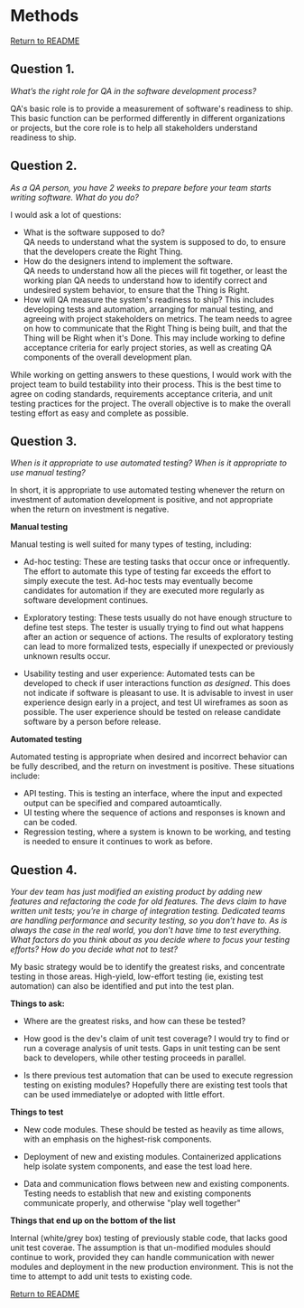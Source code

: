 # Methods


[Return to README](./README.md#Cambia_SDET)

## Question 1. 

_What’s the right role for QA in the software development process?_

QA's basic role is to provide a measurement of software's readiness to ship.  This basic function can be performed differently 
in different organizations or projects, but the core role is to help all stakeholders understand readiness to ship. 
    
## Question 2. 

_As a QA person, you have 2 weeks to prepare before your team starts writing software. What do you do?_

I would ask a lot of questions:

*  What is the software supposed to do?  
    QA needs to understand what the system is supposed to do, to ensure that the developers create the Right Thing.
* How do the designers intend to implement the software.  
    QA needs to understand how all the pieces will fit together, or least the working plan  QA needs to understand how
    to identify correct and undesired system behavior, to ensure that the Thing is Right.
* How will QA measure the system's readiness to ship?
    This includes developing tests and automation, arranging for manual testing, and agreeing with project stakeholders on
    metrics.  The team needs to agree on how to communicate that the Right Thing is being built, and that the Thing will be 
    Right when it's Done.  This may include working to define acceptance criteria for early project stories, as well
    as creating QA components of the overall development plan.


While working on getting answers to these questions, I would work with the project team to build testability into
their process.  This is the best time to agree on coding standards, requirements acceptance criteria, and unit testing
practices for the project.  The overall objective is to make the overall testing effort as easy and complete as possible.
   
## Question 3. 

_When is it appropriate to use automated testing? When is it appropriate to use manual testing?_

In short, it is appropriate to use automated testing whenever the return on investment of automation development 
is positive, and not appropriate when the return on investment is negative.
        
__Manual testing__

Manual testing is well suited for many types of testing, including:

* Ad-hoc testing:  These are testing tasks that occur once or infrequently.  The effort to automate this type of testing
far exceeds the effort to simply execute the test. Ad-hoc tests may eventually become candidates for automation if
they are executed more regularly as software development continues.  

* Exploratory testing:  These tests usually do not have enough structure to define test steps.  The tester is usually 
trying to find out what happens after an action or sequence of actions.  The results of exploratory testing can lead
to more formalized tests, especially if unexpected or previously unknown results occur.

* Usability testing and user experience:  Automated tests can be developed to check if user interactions function _as
designed_.  This does not indicate if software is pleasant to use.  It is advisable to invest in user experience design
early in a project, and test UI wireframes as soon as possible.  The user experience should be tested 
on release candidate software by a person before release.

__Automated testing__

Automated testing is appropriate when desired and incorrect behavior can be fully described, and the return on investment
is positive.  These situations include:

* API testing.  This is testing an interface, where the input and expected output can be specified and compared autoamtically.
* UI testing where the sequence of actions and responses is known and can be coded.
* Regression testing, where a system is known to be working, and testing is needed to ensure it continues to work as before.
    
## Question 4. 
_Your dev team has just modified an existing product by adding new features and refactoring the
code for old features. The devs claim to have written unit tests; you’re in charge of integration
testing. Dedicated teams are handling performance and security testing, so you don’t have to. As
is always the case in the real world, you don’t have time to test everything. What factors do you
think about as you decide where to focus your testing efforts? How do you decide what not to
test?_

My basic strategy would be to identify the greatest risks, and concentrate testing in those areas.  High-yield, 
low-effort testing (ie, existing test automation) can also be identified and put into the test plan.

__Things to ask:__

* Where are the greatest risks, and how can these be tested?

* How good is the dev's claim of unit test coverage?
  I would try to find or run a coverage analysis of unit tests.  Gaps in unit testing can be sent back to developers, while
other testing proceeds in parallel.

* Is there previous test automation that can be used to execute regression testing on existing modules?  Hopefully there
are existing test tools that can be used immediatelye or adopted with little effort.


__Things to test__

* New code modules. These should be tested as heavily as time allows, with an emphasis on the highest-risk components.

* Deployment of new and existing modules.  Containerized applications help isolate system components, and ease the test load here.

* Data and communication flows between new and existing components.  Testing needs to establish that new and existing components
communicate properly, and otherwise "play well together"
   
__Things that end up on the bottom of the list__ 

Internal (white/grey box) testing of previously stable code, that lacks good unit test coverae.  The assumption is that un-modified modules
should continue to work, provided they can handle communication with newer modules and deployment in the new 
production environment.  This is not the time to attempt to add unit tests to existing code.

[Return to README](./README.md#Cambia_SDET)
